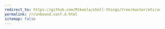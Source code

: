 ```yaml
---
redirect_to: https://github.com/Mikaela/shell-things/tree/master/etc/unbound/unbound.conf.d
permalink: /r/unbound.conf.d.html
sitemap: false
---
```

